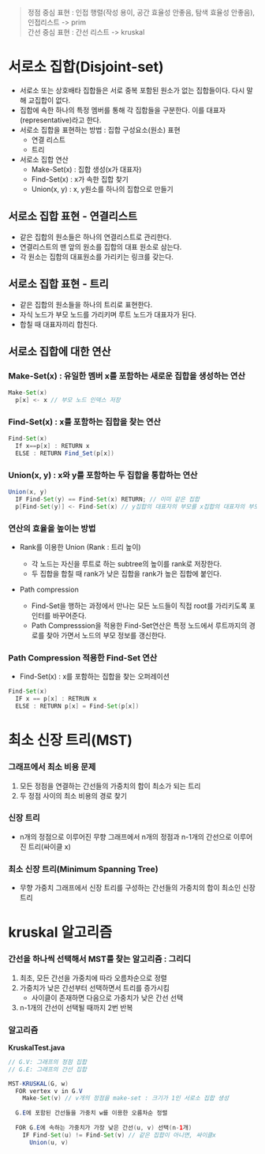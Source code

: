 > 정점 중심 표현 : 인접 행렬(작성 용이, 공간 효율성 안좋음, 탐색 효율성 안좋음), 인접리스트 -> prim<br>
> 간선 중심 표현 : 간선 리스트 -> kruskal

# 서로소 집합(Disjoint-set)
- 서로소 또는 상호배타 집합들은 서로 중복 포함된 원소가 없는 집합들이다. 다시 말해 교집합이 없다.
- 집합에 속한 하나의 특정 멤버를 통해 각 집합들을 구분한다. 이를 대표자(representative)라고 한다.
- 서로소 집합을 표현하는 방법 : 집합 구성요소(원소) 표현
  - 연결 리스트
  - 트리
- 서로소 집합 연산
  - Make-Set(x) : 집합 생성(x가 대표자)
  - Find-Set(x) : x가 속한 집합 찾기
  - Union(x, y) : x, y원소를 하나의 집합으로 만들기

## 서로소 집합 표현 - 연결리스트
- 같은 집합의 원소들은 하나의 연결리스트로 관리한다.
- 연결리스트의 맨 앞의 원소를 집합의 대표 원소로 삼는다.
- 각 원소는 집합의 대표원소를 가리키는 링크를 갖는다.

## 서로소 집합 표현 - 트리
- 같은 집합의 원소들을 하나의 트리로 표현한다.
- 자식 노드가 부모 노드를 가리키며 루트 노드가 대표자가 된다.
- 합칠 때 대표자끼리 합친다.

## 서로소 집합에 대한 연산
### Make-Set(x) : 유일한 멤버 x를 포함하는 새로운 집합을 생성하는 연산
```java
Make-Set(x)
  p[x] <- x // 부모 노드 인덱스 저장
```

### Find-Set(x) : x를 포함하는 집합을 찾는 연산
```java
Find-Set(x)
  If x==p[x] : RETURN x
  ELSE : RETURN Find_Set(p[x])
```

### Union(x, y) : x와 y를 포함하는 두 집합을 통합하는 연산
```java
Union(x, y)
  IF Find-Set(y) == Find-Set(x) RETURN; // 이미 같은 집합
  p[Find-Set(y)] <- Find-Set(x) // y집합의 대표자의 부모를 x집합의 대표자의 부모로 바꿈
```

### 연산의 효율을 높이는 방법
- Rank를 이용한 Union (Rank : 트리 높이)
  - 각 노드는 자신을 루트로 하는 subtree의 높이를 rank로 저장한다.
  - 두 집합을 합칠 때 rank가 낮은 집합을 rank가 높은 집합에 붙인다.

- Path compression
  - Find-Set을 행하는 과정에서 만나는 모든 노드들이 직접 root를 가리키도록 포인터를 바꾸어준다.
  - Path Compresssion을 적용한 Find-Set연산은 특정 노드에서 루트까지의 경로를 찾아 가면서 노드의 부모 정보를 갱신한다.

### Path Compression 적용한 Find-Set 연산
- Find-Set(x) : x를 포함하는 집합을 찾는 오퍼레이션
```java
Find-Set(x)
  IF x == p[x] : RETRUN x
  ELSE : RETURN p[x] = Find-Set(p[x])
```

# 최소 신장 트리(MST)
### 그래프에서 최소 비용 문제
1. 모든 정점을 연결하는 간선들의 가중치의 합이 최소가 되는 트리
2. 두 정점 사이의 최소 비용의 경로 찾기

### 신장 트리
- n개의 정점으로 이루어진 무향 그래프에서 n개의 정점과 n-1개의 간선으로 이루어진 트리(싸이클 x)

### 최소 신장 트리(Minimum Spanning Tree)
- 무향 가중치 그래프에서 신장 트리를 구성하는 간선들의 가중치의 합이 최소인 신장 트리

# kruskal 알고리즘
### 간선을 하나씩 선택해서 MST를 찾는 알고리즘 : 그리디
1. 최초, 모든 간선을 가중치에 따라 오름차순으로 정렬
2. 가중치가 낮은 간선부터 선택하면서 트리를 증가시킴
    - 사이클이 존재하면 다음으로 가중치가 낮은 간선 선택
3. n-1개의 간선이 선택될 때까지 2번 반복

### 알고리즘
<b>KruskalTest.java</b><br>
```java
// G.V: 그래프의 정점 집합
// G.E: 그래프의 간선 집합

MST-KRUSKAL(G, w)
  FOR vertex v in G.V
    Make-Set(v) // v개의 정점을 make-set : 크기가 1인 서로소 집합 생성
  
  G.E에 포함된 간선들을 가중치 w를 이용한 오름차순 정렬
  
  FOR G.E에 속하는 가중치가 가장 낮은 간선(u, v) 선택(n-1개)
    IF Find-Set(u) != Find-Set(v) // 같은 집합이 아니면, 싸이클x
      Union(u, v)
```
